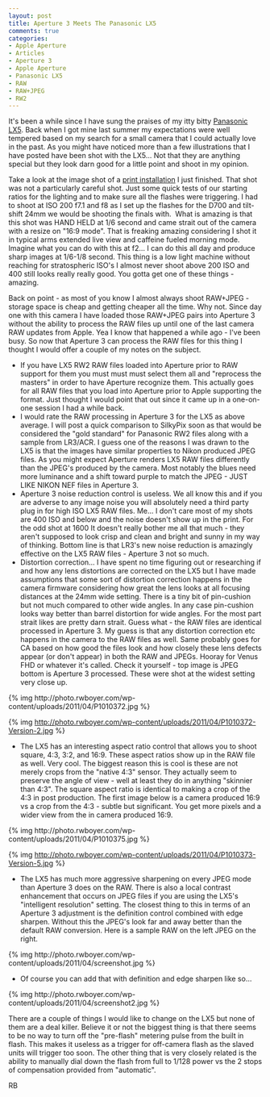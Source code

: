 ```yaml
---
layout: post
title: Aperture 3 Meets The Panasonic LX5
comments: true
categories:
- Apple Aperture
- Articles
- Aperture 3
- Apple Aperture
- Panasonic LX5
- RAW
- RAW+JPEG
- RW2
---
```

It's been a while since I have sung the praises of my itty bitty <a href="http://www.amazon.com/gp/redirect.html?ie=UTF8&amp;location=http%3A%2F%2Fwww.amazon.com%2Fs%3Fie%3DUTF8%26ref_%3Dnb_sb_ss_i_0_13%26field-keywords%3Dpanasonic%2520lx5%26url%3Dsearch-alias%253Daps%26sprefix%3Dpanasonic%2520lx5&amp;tag=rbde-20&amp;linkCode=ur2&amp;camp=1789&amp;creative=390957">Panasonic LX5</a>. Back when I got mine last summer my expectations were well tempered based on my search for a small camera that I could actually love in the past. As you might have noticed more than a few illustrations that I have posted have been shot with the LX5... Not that they are anything special but they look darn good for a little point and shoot in my opinion.

Take a look at the image shot of a <a href="http://photo.rwboyer.com/2011/04/10/the-giant-print/">print installation</a> I just finished. That shot was not a particularly careful shot. Just some quick tests of our starting ratios for the lighting and to make sure all the flashes were triggering. I had to shoot at ISO 200 f7.1 and f8 as I set up the flashes for the D700 and tilt-shift 24mm we would be shooting the finals with.  What is amazing is that this shot was HAND HELD at 1/6 second and came strait out of the camera with a resize on "16:9 mode". That is freaking amazing considering I shot it in typical arms extended live view and caffeine fueled morning mode. Imagine what you can do with this at f2... I can do this all day and produce sharp images at 1/6-1/8 second. This thing is a low light machine without reaching for stratospheric ISO's I almost never shoot above 200 ISO and 400 still looks really really good. You gotta get one of these things - amazing.

Back on point - as most of you know I almost always shoot RAW+JPEG - storage space is cheap and getting cheaper all the time. Why not. Since day one with this camera I have loaded those RAW+JPEG pairs into Aperture 3 without the ability to process the RAW files up until one of the last camera RAW updates from Apple. Yea I know that happened a while ago - I've been busy. So now that Aperture 3 can process the RAW files for this thing I thought I would offer a couple of my notes on the subject.
<ul>
	<li>If you have LX5 RW2 RAW files loaded into Aperture prior to RAW support for them you must must must select them all and "reprocess the masters" in order to have Aperture recognize them. This actually goes for all RAW files that you load into Aperture prior to Apple supporting the format. Just thought I would point that out since it came up in a one-on-one session I had a while back.</li>
	<li>I would rate the RAW processing in Aperture 3 for the LX5 as above average. I will post a quick comparison to SilkyPix soon as that would be considered the "gold standard" for Panasonic RW2 files along with a sample from LR3/ACR. I guess one of the reasons I was drawn to the LX5 is that the images have similar properties to Nikon produced JPEG files. As you might expect Aperture renders LX5 RAW files differently than the JPEG's produced by the camera. Most notably the blues need more luminance and a shift toward purple to match the JPEG - JUST LIKE NIKON NEF files in Aperture 3.</li>
	<li>Aperture 3 noise reduction control is useless. We all know this and if you are adverse to any image noise you will absolutely need a third party plug in for high ISO LX5 RAW files. Me... I don't care most of my shots are 400 ISO and below and the noise doesn't show up in the print. For the odd shot at 1600 It doesn't really bother me all that much - they aren't supposed to look crisp and clean and bright and sunny in my way of thinking. Bottom line is that LR3's new noise reduction is amazingly effective on the LX5 RAW files - Aperture 3 not so much.</li>
	<li>Distortion correction... I have spent no time figuring out or researching if and how any lens distortions are corrected on the LX5 but I have made assumptions that some sort of distortion correction happens in the camera firmware considering how great the lens looks at all focusing distances at the 24mm wide setting. There is a tiny bit of pin-cushion but not much compared to other wide angles. In any case pin-cushion looks way better than barrel distortion for wide angles. For the most part strait likes are pretty darn strait. Guess what - the RAW files are identical processed in Aperture 3. My guess is that any distortion correction etc happens in the camera to the RAW files as well. Same probably goes for CA based on how good the files look and how closely these lens defects appear (or don't appear) in both the RAW and JPEGs. Hooray for Venus FHD or whatever it's called. Check it yourself - top image is JPEG bottom is Aperture 3 processed. These were shot at the widest setting very close up.</li>
</ul>
{% img http://photo.rwboyer.com/wp-content/uploads/2011/04/P1010372.jpg %}

{% img http://photo.rwboyer.com/wp-content/uploads/2011/04/P1010372-Version-2.jpg %}
<ul>
	<li>The LX5 has an interesting aspect ratio control that allows you to shoot square, 4:3, 3:2, and 16:9. These aspect ratios show up in the RAW file as well. Very cool. The biggest reason this is cool is these are not merely crops from the "native 4:3" sensor. They actually seem to preserve the angle of view - well at least they do in anything "skinnier than 4:3". The square aspect ratio is identical to making a crop of the 4:3 in post production. The first image below is a camera produced 16:9 vs a crop from the 4:3 - subtle but significant. You get more pixels and a wider view from the in camera produced 16:9.</li>
</ul>
{% img http://photo.rwboyer.com/wp-content/uploads/2011/04/P1010375.jpg %}

{% img http://photo.rwboyer.com/wp-content/uploads/2011/04/P1010373-Version-5.jpg %}
<ul>
	<li>The LX5 has much more aggressive sharpening on every JPEG mode than Aperture 3 does on the RAW. There is also a local contrast enhancement that occurs on JPEG files if you are using the LX5's "intelligent resolution" setting. The closest thing to this in terms of an Aperture 3 adjustment is the definition control combined with edge sharpen. Without this the JPEG's look far and away better than the default RAW conversion. Here is a sample RAW on the left JPEG on the right.</li>
</ul>
{% img http://photo.rwboyer.com/wp-content/uploads/2011/04/screenshot.jpg %}
<ul>
	<li>Of course you can add that with definition and edge sharpen like so...</li>
</ul>
{% img http://photo.rwboyer.com/wp-content/uploads/2011/04/screenshot2.jpg %}

There are a couple of things I would like to change on the LX5 but none of them are a deal killer. Believe it or not the biggest thing is that there seems to be no way to turn off the "pre-flash" metering pulse from the built in flash. This makes it useless as a trigger for off-camera flash as the slaved units will trigger too soon. The other thing that is very closely related is the ability to manually dial down the flash from full to 1/128 power vs the 2 stops of compensation provided from "automatic".

RB